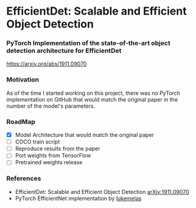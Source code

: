 # EfficientDet: Scalable and Efficient Object Detection

### PyTorch Implementation of the state-of-the-art object detection architecture for EfficientDet 
https://arxiv.org/abs/1911.09070

### Motivation
As of the time I started working on this project, there was no PyTorch implementation on GitHub that would match the original paper in the number of the model's parameters.

### RoadMap
- [X] Model Architecture that would match the original paper
- [ ] COCO train script 
- [ ] Reproduce results from the paper
- [ ] Port weights from TensorFlow
- [ ] Pretrained weights release

### References
- EfficientDet: Scalable and Efficient Object Detection [arXiv:1911.09070](https://arxiv.org/abs/1911.09070)
- PyTorch EfficientNet implementation by [lukemelas](https://github.com/lukemelas/EfficientNet-PyTorch)
